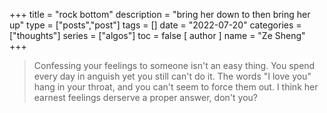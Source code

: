 +++
title = "rock bottom"
description = "bring her down to then bring her up"
type = ["posts","post"]
tags = []
date = "2022-07-20"
categories = ["thoughts"]
series = ["algos"]
toc = false
[ author ]
  name = "Ze Sheng"
+++

> Confessing your feelings to someone isn't an easy thing. You spend every day in anguish yet you still can't do it. The words "I love you" hang in your throat, and you can't seem to force them out. I think her earnest feelings derserve a proper answer, don't you? 
